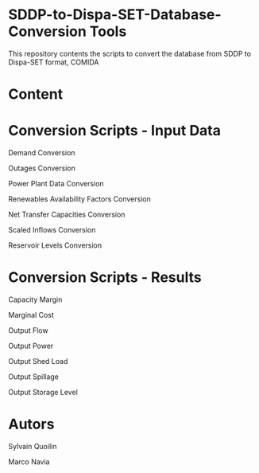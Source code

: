 # SDDP-to-Dispa-SET-Database-Conversion Tools
This repository contents the scripts to convert the database from SDDP to Dispa-SET format, COMIDA
# Content

# Conversion Scripts - Input Data

Demand Conversion

Outages Conversion

Power Plant Data Conversion

Renewables Availability Factors Conversion

Net Transfer Capacities Conversion

Scaled Inflows Conversion

Reservoir Levels Conversion

# Conversion Scripts - Results

Capacity Margin

Marginal Cost

Output Flow

Output Power

Output Shed Load

Output Spillage

Output Storage Level

# Autors

Sylvain Quoilin

Marco Navia

